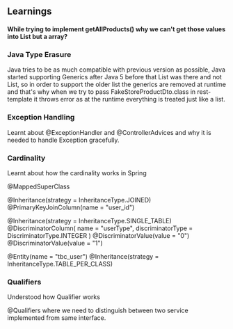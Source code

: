 ## Learnings 

#### While trying to implement getAllProducts() why we can't get those values into List<FakeStroreProductDto> but a array? 

### Java Type Erasure 

Java tries to be as much compatible with previous version as possible, Java started supporting Generics after Java 5 before that List was there and not List<T>, so in order to support the older list the generics are removed at runtime and that's why when we try to pass FakeStoreProductDto.class in rest-template it throws error as at the runtime everything is treated just like a list. 

### Exception Handling 

Learnt about @ExceptionHandler and @ControllerAdvices and why it is needed to handle Exception gracefully. 

### Cardinality 

Learnt about how the cardinality works in Spring 

@MappedSuperClass

@Inheritance(strategy = InheritanceType.JOINED)
@PrimaryKeyJoinColumn(name = "user_id")

@Inheritance(strategy = InheritanceType.SINGLE_TABLE)
@DiscriminatorColumn(
name = "userType",
discriminatorType = DiscriminatorType.INTEGER
)
@DiscriminatorValue(value = "0")
@DiscriminatorValue(value = "1")

@Entity(name = "tbc_user")
@Inheritance(strategy = InheritanceType.TABLE_PER_CLASS)

        

### Qualifiers 

Understood how Qualifier works 

@Qualifiers where we need to distinguish between two service implemented from same interface.  